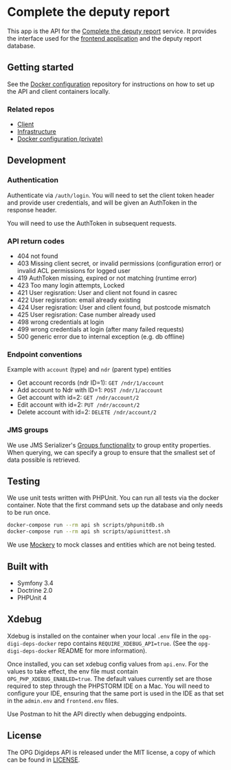 # Complete the deputy report

This app is the API for the [Complete the deputy report][service] service. It provides the interface used for the [frontend application][repo-client] and the deputy report database.

## Getting started

See the [Docker configuration][repo-docker] repository for instructions on how to set up the API and client containers locally.

### Related repos

- [Client][repo-client]
- [Infrastructure][repo-infra]
- [Docker configuration (private)][repo-docker]

## Development

### Authentication

Authenticate via `/auth/login`. You will need to set the client token header and provide user credentials, and will be given an AuthToken in the response header.

You will need to use the AuthToken in subsequent requests.

### API return codes

- 404 not found
- 403 Missing client secret, or invalid permissions (configuration error) or invalid ACL permissions for logged user
- 419 AuthToken missing, expired or not matching (runtime error)
- 423 Too many login attempts, Locked
- 421 User regisration: User and client not found in casrec
- 422 User regisration: email already existing
- 424 User regisration: User and client found, but postcode mismatch
- 425 User regisration: Case number already used
- 498 wrong credentials at login
- 499 wrong credentials at login (after many failed requests)
- 500 generic error due to internal exception (e.g. db offline)

### Endpoint conventions

Example with `account` (type) and `ndr` (parent type) entities

 * Get account records (ndr ID=1): `GET /ndr/1/account`
 * Add account to Ndr with ID=1: `POST /ndr/1/account`
 * Get account with id=2:  `GET /ndr/account/2`
 * Edit account with id=2: `PUT /ndr/account/2`
 * Delete account with id=2: `DELETE /ndr/account/2`

### JMS groups

We use JMS Serializer's [Groups functionality][jms-groups] to group entity properties. When querying, we can specify a group to ensure that the smallest set of data possible is retrieved.

## Testing

We use unit tests written with PHPUnit. You can run all tests via the docker container. Note that the first command sets up the database and only needs to be run once.

```sh
docker-compose run --rm api sh scripts/phpunitdb.sh
docker-compose run --rm api sh scripts/apiunittest.sh
```

We use [Mockery][mockery] to mock classes and entities which are not being tested.

## Built with

- Symfony 3.4
- Doctrine 2.0
- PHPUnit 4

## Xdebug

Xdebug is installed on the container when your local `.env` file in the `opg-digi-deps-docker` repo contains `REQUIRE_XDEBUG_API=true`. (See the `opg-digi-deps-docker` README for more information).

Once installed, you can set xdebug config values from `api.env`. For the values to take effect, the env file must contain `OPG_PHP_XDEBUG_ENABLED=true`. The default values currently set are those required to step through the PHPSTORM IDE on a Mac. You will need to configure your IDE, ensuring that the same port is used in the IDE as that set in the `admin.env` and `frontend.env` files.

Use Postman to hit the API directly when debugging endpoints.

## License

The OPG Digideps API is released under the MIT license, a copy of which can be found in [LICENSE](LICENSE).

[repo-client]: https://github.com/ministryofjustice/opg-digi-deps-client
[repo-infra]: https://github.com/ministryofjustice/digideps-infrastructure
[repo-docker]: https://github.com/ministryofjustice/opg-digi-deps-docker
[service]: https://complete-deputy-report.service.gov.uk/
[jms-groups]: https://www.jmsyst.com/libs/serializer/master/cookbook/exclusion_strategies#creating-different-views-of-your-objects
[mockery]: http://docs.mockery.io/en/latest/
